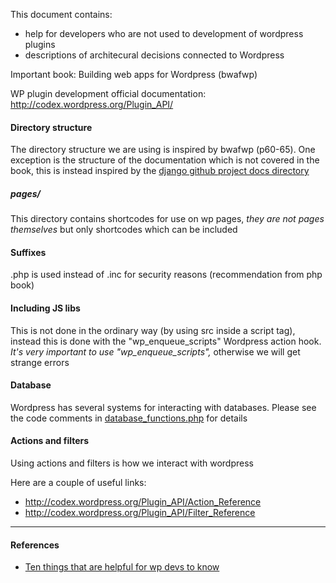 
This document contains:
* help for developers who are not used to development of wordpress plugins
* descriptions of architecural decisions connected to Wordpress

Important book: Building web apps for Wordpress (bwafwp)

WP plugin development official documentation: http://codex.wordpress.org/Plugin_API/


#### Directory structure

The directory structure we are using is inspired by bwafwp (p60-65). One exception is the structure of the documentation which is not covered in the book, this is instead inspired by the [django github project docs directory](https://github.com/django/django/tree/master/docs)


##### pages/

This directory contains shortcodes for use on wp pages, *they are not pages themselves* but only shortcodes which can be included


#### Suffixes

.php is used instead of .inc for security reasons (recommendation from php book)


#### Including JS libs

This is not done in the ordinary way (by using src inside a script tag), instead this is done with the "wp_enqueue_scripts" Wordpress action hook. *It's very important to use "wp_enqueue_scripts",* otherwise we will get strange errors


#### Database

Wordpress has several systems for interacting with databases. Please see the code comments in [database_functions.php](../../includes/database_functions.php) for details


#### Actions and filters

Using actions and filters is how we interact with wordpress

Here are a couple of useful links:
* http://codex.wordpress.org/Plugin_API/Action_Reference
* http://codex.wordpress.org/Plugin_API/Filter_Reference

***

#### References

* [Ten things that are helpful for wp devs to know](http://www.smashingmagazine.com/2011/03/08/ten-things-every-wordpress-plugin-developer-should-know/)


